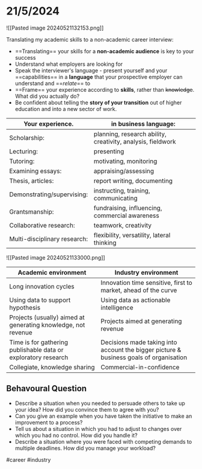 

# 21/5/2024

![[Pasted image 20240521132153.png]]

Translating my academic skills to a non-academic career interview:

- ==Translating== your skills for a **non-academic audience** is key to your success
- Understand what employers are looking for
- Speak the interviewer's language - present yourself and your ==capabilities== in a **language** that your prospective employer can understand and ==*relate*== to
- ==Frame== your experience according to **skills**, rather than ~~knowledge~~. What did you actually do?
- Be confident about telling the **story of your transition** out of higher education and into a new sector of work.


| Your experience.             | in business language:                                       |
| ---------------------------- | ----------------------------------------------------------- |
| Scholarship:                 | planning, research ability, creativity, analysis, fieldwork |
| Lecturing:                   | presenting                                                  |
| Tutoring:                    | motivating, monitoring<br>                                  |
| Examining essays:            | appraising/assessing                                        |
| Thesis, articles:            | report writing, documenting                                 |
| Demonstrating/supervising:   | instructing, training, communicating                        |
| Grantsmanship:               | fundraising, influencing, commercial awareness              |
| Collaborative research:      | teamwork, creativity                                        |
| Multi-disciplinary research: | flexibility, versatility, lateral thinking                  |


![[Pasted image 20240521133000.png]]


| Academic environment                                                 | Industry environment                                                                         |
| -------------------------------------------------------------------- | -------------------------------------------------------------------------------------------- |
| Long innovation cycles                                               | Innovation time sensitive, first to<br>market, ahead of the curve                            |
| Using data to support<br>hypothesis                                  | Using data as actionable<br>intelligence                                                     |
| Projects (usually) aimed at<br>generating knowledge, not<br>revenue  | Projects aimed at generating<br>revenue                                                      |
| Time is for gathering<br>publishable data or<br>exploratory research | Decisions made taking into<br>account the bigger picture &<br>business goals of organisation |
| Collegiate, knowledge sharing                                        | Commercial-in-confidence                                                                     |

## Behavoural Question

- Describe a situation when you needed to persuade others to take up your idea? How did you convince them to agree with you?
- Can you give an example when you have taken the initiative to make an improvement to a process?
- Tell us about a situation in which you had to adjust to changes over which you had no control. How did you handle it?
- Describe a situation where you were faced with competing demands to multiple deadlines. How did you manage your workload?





#career #industry